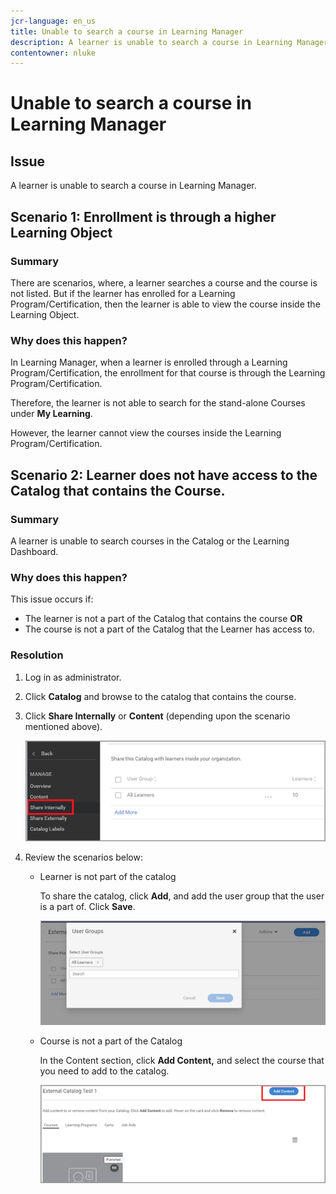 ```yaml
---
jcr-language: en_us
title: Unable to search a course in Learning Manager
description: A learner is unable to search a course in Learning Manager.
contentowner: nluke
---
```



# Unable to search a course in Learning Manager

## Issue

A learner is unable to search a course in Learning Manager.

## Scenario 1: Enrollment is through a higher Learning Object

### Summary

There are scenarios, where, a learner searches a course and the course is not listed. But if the learner has enrolled for a Learning Program/Certification, then the learner is able to view the course inside the Learning Object.

### Why does this happen?

In Learning Manager, when a learner is enrolled through a Learning Program/Certification, the enrollment for that course is through the Learning Program/Certification.

Therefore, the learner is not able to search for the stand-alone Courses under **My Learning**.

However, the learner cannot view the courses inside the Learning Program/Certification.

## Scenario 2: Learner does not have access to the Catalog that contains the Course.

### Summary

A learner is unable to search courses in the Catalog or the Learning Dashboard.

### Why does this happen?

This issue occurs if:

* The learner is not a part of the Catalog that contains the course **OR**
* The course is not a part of the Catalog that the Learner has access to.

### Resolution

1. Log in as administrator.   

1. Click **Catalog** and browse to the catalog that contains the course. 
1. Click **Share Internally** or **Content** (depending upon the scenario mentioned above).

   ![](assets/cp-share-internally.png)

1. Review the scenarios below:

   * Learner is not part of the catalog

     To share the catalog, click **Add**, and add the user group that the user is a part of. Click **Save**.

     ![](assets/cp-add-user-group.png)

   * Course is not a part of the Catalog

     In the Content section, click **Add Content,** and select the course that you need to add to the catalog.

     ![](assets/cp-add-content.png)
